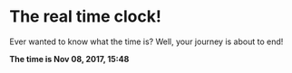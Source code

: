 # The real time clock!

Ever wanted to know what the time is? Well, your journey is about to end!

**The time is Nov 08, 2017, 15:48**